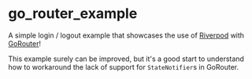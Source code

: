 # go_router_example

A simple login / logout example that showcases the use of [Riverpod] with [GoRouter]!

This example surely can be improved, but it's a good start to understand how to workaround the lack of support for `StateNotifier`s in GoRouter.

[Riverpod]: https://github.com/rrousselGit/river_pod
[GoRouter]: https://github.com/csells/go_router
